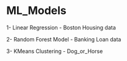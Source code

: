 # ML_Models

1- Linear Regression - Boston Housing data

2- Random Forest Model - Banking Loan data

3- KMeans Clustering - Dog_or_Horse
